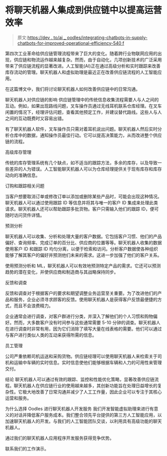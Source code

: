 # 将聊天机器人集成到供应链中以提高运营效率

> 原文:[https://dev . to/ai _ oodles/integrating-chatbots-in-supply-chatbots-for-improved-operational-efficiency-540 f](https://dev.to/ai_oodles/integrating-chatbots-into-supply-chain-for-improved-operational-efficiency-540f)

第四次工业革命给供应链管理流程带来了巨大的变化。随着跨行业物联网应用的出现，供应链和物流运作越来越复杂。然而，由于自动化，几项创新技术的广泛采用带来了供应链流程的显著改进。人工智能(AI)正在通过高级分析和实时跟踪来改善库存流动的管理。聊天机器人和虚拟助理是最近正在改善供应链流程的人工智能应用。

在这篇博文中，我们将讨论聊天机器人如何改善供应链中的日常沟通。

聊天机器人对供应链的影响
供应链管理中的传统信息收集流程需要人与人之间的互动。例如，如果出现路线问题，叉车操作员通过无线耳机联系仓库经理。在叉车闲置的情况下，经理评估问题，查看其他预定工作，并建议替代路线。这些人与人之间的互动既费时又容易出错。

有了聊天机器人软件，叉车操作员只需对着耳机说出问题。聊天机器人然后实时分析仓库中的数据，通知操作员最佳行动。它可以提高决策能力，从而改进整个供应链的流程。

高级库存管理

传统的库存管理系统有几个缺点，如不适当的跟踪方法，多余的库存，以及导致一些差异的人为错误。人工智能聊天机器人可以为仓库经理提供关于现有库存和库存动向的准确信息。

订购和跟踪相关问题

当客户想要取消订单或修改订单以添加或删除某些产品时，可能会出现这种情况。聊天机器人可以通过使用跟踪 ID 等信息并将其与唯一的客户 ID 集成来处理此类请求。聊天机器人还可以帮助跟踪多批货物。客户只需输入他们的跟踪 ID，便可随时访问货件详情。

预测分析

聊天机器人可以收集、分析和处理大量的客户数据。它包括客户习惯、他们的产品偏好、查询频率、完成订单的百分比、供应商的位置等等。聊天机器人收集的数据使用客户 ID 和跟踪 ID 均匀分离，以便于检索和访问。分析客户数据使各种组织能够了解其客户的偏好并预测他们未来的需求。这进一步加强了他们的客户关系。

使用预测分析和 ML，聊天机器人可以有效地预测特定产品的需求。它还可以预测趋势的潜在变化，并使供应商和制造商与其战略保持同步。

反馈和调查

反馈和调查对于根据客户的要求和期望调整业务运营至关重要。为了改进他们的产品和服务，企业必须寻求顾客的反馈。使用聊天机器人是获得客户反馈最便捷的方式，而且不会浪费精力。

企业通常会进行调查，对客户群进行分类，并深入了解他们的个人习惯和购物偏好。然而，大多数客户没有时间参与这些通常需要 5-10 分钟的调查。聊天机器人在进行调查时非常有用，因为它们消除了填写大量在线表格的需要。他们可以通过与客户进行类似人类的互动来获得所需的信息。

员工管理

公司严重依赖司机运送和采购货物。供应链经理可以使用聊天机器人来检索关于司机和运输中车辆的实时信息。实时信息使他们能够根据车辆和人力的可用性来管理交付。

结论
聊天机器人可以通过有效的跟踪、监控和性能优化策略，显著改善供应链流程。聊天机器人在供应链行业的使用越来越多，其创新功能旨在处理日益增长的复杂性。它极大地改善了日常沟通并减少了人工工作量，因此企业可以专注于其核心运营和服务。

为什么选择 Oodles 进行聊天机器人开发服务
我们开发智能虚拟助理来进行有意义的对话并降低客户服务成本。我们整合领先平台提供的第三方人工智能应用，以加速聊天机器人的开发。与我们的人工智能团队交谈，以利用具有高级功能的聊天机器人。

通过我们的聊天机器人应用程序开发服务获得竞争优势。

联系我们的工作演示。